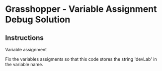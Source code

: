 # Grasshopper - Variable Assignment Debug Solution

## Instructions

Variable assignment

Fix the variables assigments so that this code stores the string 'devLab' in the variable name.
